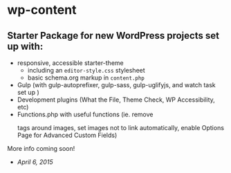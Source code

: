 # wp-content

## Starter Package for new WordPress projects set up with:

- responsive, accessible starter-theme
    + including an <code>editor-style.css</code> stylesheet
    + basic schema.org markup in <code>content.php</code>
- Gulp (with gulp-autoprefixer, gulp-sass, gulp-uglifyjs, and watch task set up )
- Development plugins (What the File, Theme Check, WP Accessibility, etc)
- Functions.php with useful functions (ie. remove <code><p></code> tags around images, set images not to link automatically, enable Options Page for Advanced Custom Fields)

More info coming soon! 

- <em>April 6, 2015</em>

